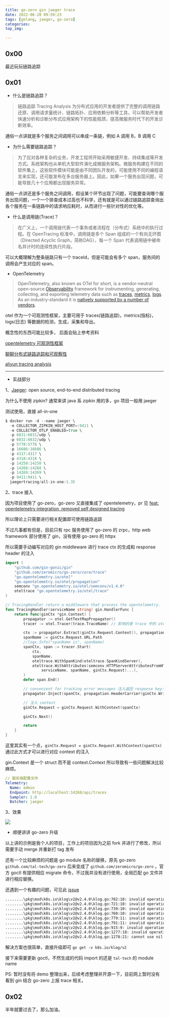 ```yaml
---
title: go-zero gin jaeger trace
date: 2022-06-28 09:59:23
tags: [golang, jaeger, go-zero]
categories:
top_img:

---
```


## 0x00

最近玩玩链路追踪

<!--more-->

## 0x01 

- 什么是链路追踪？

> 链路追踪 Tracing Analysis 为分布式应用的开发者提供了完整的调用链路还原、调用请求量统计、链路拓扑、应用依赖分析等工具，可以帮助开发者快速分析和诊断分布式应用架构下的性能瓶颈，提高微服务时代下的开发诊断效率。

通俗一点讲就是多个服务之间调用可以串成一条链，例如 A 调用 B，B 调用 C

- 为什么需要链路追踪？

> 为了应对各种复杂的业务，开发工程师开始采用敏捷开发、持续集成等开发方式。系统架构也从单机大型软件演化成微服务架构。微服务构建在不同的软件集上，这些软件模块可能是由不同团队开发的，可能使用不同的编程语言来实现，还可能发布在多台服务器上。因此，如果一个服务出现问题，可能导致几十个应用都出现服务异常。

通俗一点讲还是多个服务之间调用，假设某个环节出现了问题，可能要查询哪个服务出现问题，一个一个排查成本过高也不科学，还有就是可以通过链路追踪查询出各个服务在一条链路中的请求响应耗时，从而进行一些针对性的优化等。

- 什么是调用链(Trace)？

> 在广义上，一个调用链代表一个事务或者流程在（分布式）系统中的执行过程。在 OpenTracing 标准中，调用链是多个 Span 组成的一个有向无环图（Directed Acyclic Graph，简称DAG），每一个 Span 代表调用链中被命名并计时的连续性执行片段。

可以大概理解为整条链路只有一个 traceId，但是可能会有多个 span，服务间的调用会产生对应的 span。

- OpenTelemetry

> OpenTelemetry, also known as OTel for short, is a vendor-neutral open-source [Observability](https://opentelemetry.io/docs/concepts/observability-primer/#what-is-observability) framework for instrumenting, generating, collecting, and exporting telemetry data such as [traces](https://opentelemetry.io/docs/concepts/observability-primer/#distributed-traces), [metrics](https://opentelemetry.io/docs/concepts/observability-primer/#reliability--metrics), [logs](https://opentelemetry.io/docs/concepts/observability-primer/#logs). As an industry-standard it is [natively supported by a number of vendors](https://opentelemetry.io/vendors).

otel 作为一个可观测性框架，主要可用于 traces(链路追踪)，metrics(指标)，logs(日志) 等数据的检测，生成，采集和导出。

概念性的东西可能比较多， 后面会贴上参考资料

[opentelemetry 可观测性框架](https://opentelemetry.io/)

[聊聊分布式链路追踪和可观察性](https://stanxing.hedwig.pub/i/liao-liao-fen-bu-shi-lian-lu-zhui-zong-he-ke-guan-cha-xing)

[aliyun tracing analysis](https://help.aliyun.com/document_detail/196637.html)

---

- 实战部分

1、[Jaeger](https://www.jaegertracing.io/): open source, end-to-end distributed tracing

为什么不使用 zipkin? 通常来讲 java 系 zipkin 用的多，go 项目一般用 jaeger

测试使用，直接 all-in-one

```go
$ docker run -d --name jaeger \
  -e COLLECTOR_ZIPKIN_HOST_PORT=:9411 \
  -e COLLECTOR_OTLP_ENABLED=true \
  -p 6831:6831/udp \
  -p 6832:6832/udp \
  -p 5778:5778 \
  -p 16686:16686 \
  -p 4317:4317 \
  -p 4318:4318 \
  -p 14250:14250 \
  -p 14268:14268 \
  -p 14269:14269 \
  -p 9411:9411 \
  jaegertracing/all-in-one:1.35
```

2、trace 接入

因为项目使用了 go-zero，go-zero 又直接集成了 opentelemetry，pr 见 [feat: opentelemetry integration, removed self designed tracing](https://github.com/zeromicro/go-zero/pull/1111)

所以理论上只需要进行相关配置即可使用链路追踪

不过凡事都有但是，目前只有 rpc 服务使用了 go-zero 的 zrpc，http web framework 部分使用了 gin，没有使用 go-zero 的 httpx

所以需要手动编写对应的 gin middleware 进行 trace ctx 的生成和 response header 的注入

```go
import (
	"github.com/gin-gonic/gin"
	"github.com/zeromicro/go-zero/core/trace"
	"go.opentelemetry.io/otel"
	"go.opentelemetry.io/otel/propagation"
	semconv "go.opentelemetry.io/otel/semconv/v1.4.0"
	oteltrace "go.opentelemetry.io/otel/trace"
)

// TracingHandler return a middleware that process the opentelemetry.
func TracingHandler(serviceName string) gin.HandlerFunc {
	return func(ginCtx *gin.Context) {
		propagator := otel.GetTextMapPropagator()
		tracer := otel.Tracer(trace.TraceName) // 影响的是 trace 中的 otel.library.name 字段

		ctx := propagator.Extract(ginCtx.Request.Context(), propagation.HeaderCarrier(ginCtx.Request.Header))
		spanName := ginCtx.Request.URL.Path
		//logx.Info("spanName is", spanName)
		spanCtx, span := tracer.Start(
			ctx,
			spanName,
			oteltrace.WithSpanKind(oteltrace.SpanKindServer),
			oteltrace.WithAttributes(semconv.HTTPServerAttributesFromHTTPRequest(
				serviceName, spanName, ginCtx.Request)...),
		)
		defer span.End()

		// convenient for tracking error messages 注入返回 response key: Traceparent
		propagator.Inject(spanCtx, propagation.HeaderCarrier(ginCtx.Writer.Header()))

		// 注入 context
		ginCtx.Request = ginCtx.Request.WithContext(spanCtx)

		ginCtx.Next()

		return
	}
}
```

这里其实有一个点，`ginCtx.Request = ginCtx.Request.WithContext(spanCtx)` 通过此方式才可以进行对应 context 的注入

gin.Context 是一个 struct 而不是 context.Context 所以导致有一些问题解决比较麻烦。

```yaml
// 服务端配置文件
Telemetry:
  Name: admin
  Endpoint: http://localhost:14268/api/traces
  Sampler: 1.0
  Batcher: jaeger
```

3、效果

![](https://blog-1253523830.cosgz.myqcloud.com/assets/img/202207031536610.png)

- 顺便讲讲 go-zero 升级

以上讲的示例是我个人的项目，工作上的项目因为之前 fork 并进行了修改，所以需要手动 merge 并重新打 tag 发布

还有一个比较麻烦的问题是 go module 名称的替换，原先 go-zero `github.com/tal-tech/go-zero` 后来变成了 `github.com/zeromicro/go-zero` ，官方 goctl 有提供相应 migrate 命令，不过我并没有进行使用，全局匹配 go 文件并进行相应替换。

还遇到一个有趣的问题，可见此 [issue](https://github.com/zeromicro/go-zero/issues/1344)

```sh
........\pkg\mod\k8s.io\klog\v2@v2.4.0\klog.go:702:10: invalid operation: logr != nil (mismatched types logr.Logger and nil)
........\pkg\mod\k8s.io\klog\v2@v2.4.0\klog.go:721:10: invalid operation: logr != nil (mismatched types logr.Logger and nil)
........\pkg\mod\k8s.io\klog\v2@v2.4.0\klog.go:739:10: invalid operation: logr != nil (mismatched types logr.Logger and nil)
........\pkg\mod\k8s.io\klog\v2@v2.4.0\klog.go:760:10: invalid operation: logr != nil (mismatched types logr.Logger and nil)
........\pkg\mod\k8s.io\klog\v2@v2.4.0\klog.go:779:11: invalid operation: loggr != nil (mismatched types logr.Logger and nil)
........\pkg\mod\k8s.io\klog\v2@v2.4.0\klog.go:791:11: invalid operation: loggr != nil (mismatched types logr.Logger and nil)
........\pkg\mod\k8s.io\klog\v2@v2.4.0\klog.go:915:9: invalid operation: log != nil (mismatched types logr.Logger and nil)
........\pkg\mod\k8s.io\klog\v2@v2.4.0\klog.go:1277:18: invalid operation: logging.logr == nil (mismatched types logr.Logger and nil)
........\pkg\mod\k8s.io\klog\v2@v2.4.0\klog.go:1278:21: cannot use nil as type logr.Logger in field value
```

解决方案也很简单，直接升级即可 `go get -v k8s.io/klog/v2`

接下来需要更新 goctl，不然生成的代码 import 的还是 `tal-tech` 的 module name

PS: 暂时没有将 demo 整理出来，后续考虑整理并开源一下，目前网上暂时没有看到 gin 结合 go-zero 上报 trace 相关。

## 0x02

半年就要过去了，那么加油。